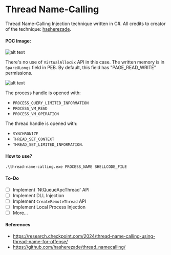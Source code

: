 # Thread Name-Calling
Thread Name-Calling Injection technique written in C#.
All credits to creator of the technique: [hasherezade](https://github.com/hasherezade/thread_namecalling).

#### POC Image:
![alt text](https://i.imgur.com/yg7MO97.png)

There's no use of `VirtualAllocEx` API in this case. The written memory is in `SpareULongs` field in PEB. By default, this field has "PAGE_READ_WRITE" permissions.

![alt text](https://i.imgur.com/ZdCWgiJ.png)

The process handle is opened with:
- `PROCESS_QUERY_LIMITED_INFORMATION`
- `PROCESS_VM_READ`
- `PROCESS_VM_OPERATION`

The thread handle is opened with:
- `SYNCHRONIZE`
- `THREAD_SET_CONTEXT`
- `THREAD_SET_LIMITED_INFORMATION`.

#### How to use?
```
.\thread-name-calling.exe PROCESS_NAME SHELLCODE_FILE
```

#### To-Do

- [ ] Implement 'NtQueueApcThread' API
- [ ] Implement DLL Injection
- [ ] Implement `CreateRemoteThread` API
- [ ] Implement Local Process Injection
- [ ] More...

#### References
- https://research.checkpoint.com/2024/thread-name-calling-using-thread-name-for-offense/
- https://github.com/hasherezade/thread_namecalling/
